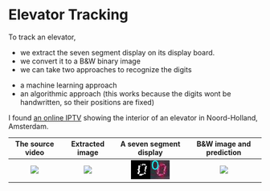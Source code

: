 # Elevator Tracking

To track an elevator, 
- we extract the seven segment display on its display board.
- we convert it to a B&W binary image
- we can take two approaches to recognize the digits
 * a machine learning approach
 * an algorithmic approach (this works because the digits wont be handwritten, so their positions are fixed)
 
I found [an online IPTV](https://www.insecam.org/en/view/421702/) showing the interior of an elevator in Noord-Holland, Amsterdam.






The source video           |  Extracted image          |  A seven segment display  |  B&W image and prediction
:-------------------------:|:-------------------------:|:-------------------------:|:-------------------------:
<img src="https://github.com/cemreefe/elevator-tracking/blob/master/media/elevator1.jpg" width="60%"> | <img src="https://github.com/cemreefe/elevator-tracking/blob/master/media/elevator2.jpg" width="60%">  |  <img src="https://github.com/cemreefe/elevator-tracking/blob/master/snapshots/snap_1584321703x1875768.jpg" width="60%"> | <img src="https://www.direnc.net/Data/EditorFiles/aciklama-gorselleri-2/7-segment-display-ekran-pinout.jpg" width="60%"> |
